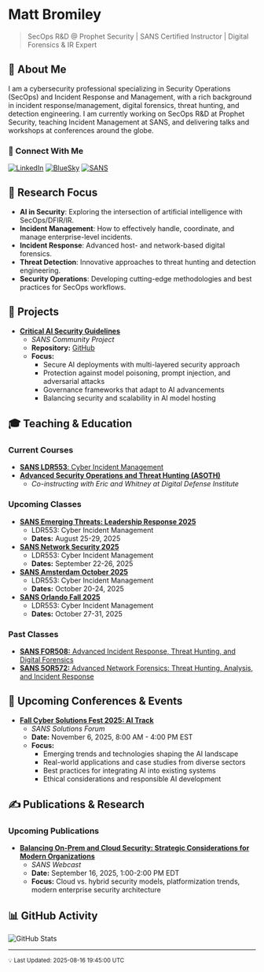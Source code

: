 # Matt Bromiley

> SecOps R&D @ Prophet Security | SANS Certified Instructor | Digital Forensics & IR Expert

## 👋 About Me

I am a cybersecurity professional specializing in Security Operations (SecOps) and Incident Response and Management, with a rich background in incident response/management, digital forensics, threat hunting, and detection engineering. I am currently working on SecOps R&D at Prophet Security, teaching Incident Management at SANS, and delivering talks and workshops at conferences around the globe.

### 🔗 Connect With Me
[![LinkedIn](https://img.shields.io/badge/LinkedIn-0077B5?style=for-the-badge&logo=linkedin&logoColor=white)](https://linkedin.com/in/bromiley)
[![BlueSky](https://img.shields.io/badge/BlueSky-0285FF?style=for-the-badge&logo=bluesky&logoColor=white)](https://bsky.app/profile/bromiley.io)
[![SANS](https://img.shields.io/badge/SANS_Profile-082054?style=for-the-badge&logo=data:image/png;base64,iVBORw0KGgoAAAANSUhEUgAAAA4AAAAOCAYAAAAfSC3RAAAABHNCSVQICAgIfAhkiAAAAAlwSFlzAAALEwAACxMBAJqcGAAAARFJREFUKJGVkjFLw1AUhb97X2IS0KFQihlKoUPBoXP/QKdu/QUR/QXiYhdx6qCDuDi5uSjFoT/AwUGKXQqClIZAY977HNIQgwh64HKHe+53OOdeJWJ+YW1yc7P9XIqof4zvHh6eme8Pz8S2QISZIhqt7F3eJ8BEVfndb+4WVqD9kHaEwBUC51G/SZI4Huu7xWqh37odtJQIgmAFQPL2+ml96mpO8pHxGABhRBAZAxCG4QoA7/tZ3UrHZ5dfHZ2c7uxub21ubG1UIpH09W3QePx8s729UwLIZjkAxlh830eazdsMgLUWEQEgDEOstTOxMQZrLdZarLX/AKy1OOdwzmGMQVVn4G+WxhiMMVhrMcZMx38AhEoqHca6YnsAAAAASUVORK5CYII=)](https://www.sans.org/profiles/matt-bromiley)

## 🔬 Research Focus

- **AI in Security**: Exploring the intersection of artificial intelligence with SecOps/DFIR/IR.
- **Incident Management**: How to effectively handle, coordinate, and manage enterprise-level incidents.
- **Incident Response**: Advanced host- and network-based digital forensics.
- **Threat Detection**: Innovative approaches to threat hunting and detection engineering.
- **Security Operations**: Developing cutting-edge methodologies and best practices for SecOps workflows.

## 🚀 Projects

- [**Critical AI Security Guidelines**](https://www.sans.org/mlp/critical-ai-security-guidelines)
  - *SANS Community Project*
  - **Repository:** [GitHub](https://github.com/sans-community/ai-guidelines)
  - **Focus:** 
    - Secure AI deployments with multi-layered security approach
    - Protection against model poisoning, prompt injection, and adversarial attacks
    - Governance frameworks that adapt to AI advancements
    - Balancing security and scalability in AI model hosting

## 🎓 Teaching & Education

### Current Courses
- [**SANS LDR553**: Cyber Incident Management](https://www.sans.org/cyber-security-courses/cyber-incident-management-training)
- [**Advanced Security Operations and Threat Hunting (ASOTH)**](https://digitaldefenseinstitute.com/#courses)
  - *Co-instructing with Eric and Whitney at Digital Defense Institute*

### Upcoming Classes
- [**SANS Emerging Threats: Leadership Response 2025**](https://www.sans.org/cyber-security-training-events/leadership-response-2025)
  - LDR553: Cyber Incident Management
  - **Dates:** August 25-29, 2025
- [**SANS Network Security 2025**](https://www.sans.org/cyber-security-training-events/network-security-2025)
  - LDR553: Cyber Incident Management
  - **Dates:** September 22-26, 2025
- [**SANS Amsterdam October 2025**](https://www.sans.org/cyber-security-training-events/amsterdam-october-2025)
  - LDR553: Cyber Incident Management
  - **Dates:** October 20-24, 2025
- [**SANS Orlando Fall 2025**](https://www.sans.org/cyber-security-training-events/orlando-fall-2025)
  - LDR553: Cyber Incident Management
  - **Dates:** October 27-31, 2025

### Past Classes
- [**SANS FOR508:** Advanced Incident Response, Threat Hunting, and Digital Forensics](https://www.sans.org/cyber-security-courses/advanced-incident-response-threat-hunting-training)
- [**SANS 5OR572:** Advanced Network Forensics: Threat Hunting, Analysis, and Incident Response](https://www.sans.org/cyber-security-courses/advanced-network-forensics-threat-hunting-incident-response)

## 🎤 Upcoming Conferences & Events

- [**Fall Cyber Solutions Fest 2025: AI Track**](https://www.sans.org/webcasts/fall-cyber-solutions-fest-2025-ai-track)
  - *SANS Solutions Forum*
  - **Date:** November 6, 2025, 8:00 AM - 4:00 PM EST
  - **Focus:**
    - Emerging trends and technologies shaping the AI landscape
    - Real-world applications and case studies from diverse sectors
    - Best practices for integrating AI into existing systems
    - Ethical considerations and responsible AI development

## ✍️ Publications & Research

### Upcoming Publications
- [**Balancing On-Prem and Cloud Security: Strategic Considerations for Modern Organizations**](https://www.sans.org/webcasts/balancing-on-prem-cloud-security-strategic-considerations)
  - *SANS Webcast*
  - **Date:** September 16, 2025, 1:00-2:00 PM EDT
  - **Focus:** Cloud vs. hybrid security models, platformization trends, modern enterprise security architecture

## 📊 GitHub Activity

![GitHub Stats](https://github-readme-stats.vercel.app/api?username=bromiley&show_icons=true&theme=dark&count_private=true)

---
<sub>💡 Last Updated: 2025-08-16 19:45:00 UTC</sub>